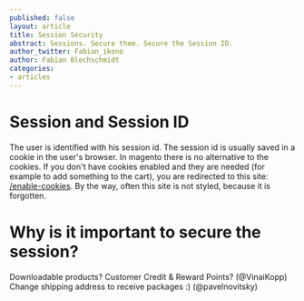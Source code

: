 ```yaml
---
published: false
layout: article
title: Session Security
abstract: Sessions. Secure them. Secure the Session ID.
author_twitter: Fabian_ikono
author: Fabian Blechschmidt
categories:
- articles
---
```


# Session and Session ID

The user is identified with his session id. The session id is usually saved in a cookie in the user's browser. In magento there is no alternative to the cookies. If you don't have cookies enabled and they are needed (for example to add something to the cart), you are redirected to this site: [/enable-cookies](http://demo.magentocommerce.com/enable-cookies). By the way, often this site is not styled, because it is forgotten.

# Why is it important to secure the session?

Downloadable products? Customer Credit & Reward Points? (@VinaiKopp)
Change shipping address to receive packages :) (@pavelnovitsky)